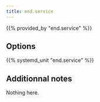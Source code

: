 ```yaml
---
title: end.service
---
```


{{% provided_by "end.service" %}}

## Options

{{% systemd_unit "end.service" %}}

## Additionnal notes

Nothing here.
